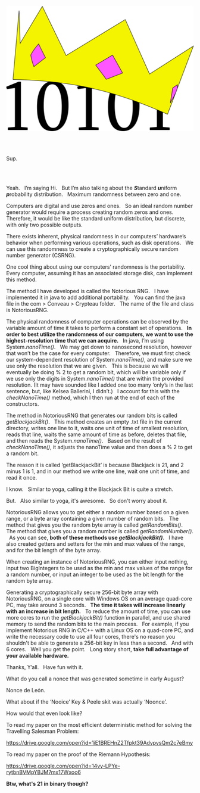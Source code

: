 ![Notorious RNG](https://github.com/Cant-Git-Right/NotoriousRNG/blob/master/logo.png)

<br/>
<br/>

Sup.  

<br/>
<br/>

Yeah. &nbsp; I’m saying Hi.  &nbsp; But I’m also talking about the ***S***tandard 
***u***niform ***p***robability distribution.  &nbsp; Maximum randomness between zero and one.  

Computers are digital and use zeros and ones.  &nbsp; So an ideal random number generator would require a process creating random zeros and ones.  &nbsp; Therefore, it would be like the standard uniform distribution, but discrete, with only two possible outputs.  

There exists inherent, physical randomness in our computers’ hardware’s behavior when performing various operations, such as disk operations.  &nbsp; We can use this randomness to create a cryptographically secure random number generator (CSRNG).  

One cool thing about using our computers’ randomness is the portability.  &nbsp; Every computer, assuming it has an associated storage disk, can implement this method.

The method I have developed is called the Notorious RNG.  &nbsp; I have implemented it in java to add additional portability.  &nbsp; You can find the java file in the com > Conveau > Crypteau folder.  &nbsp; The name of the file and class is NotoriousRNG.

The physical randomness of computer operations can be observed by the variable amount of time it takes to perform a constant set of operations.  &nbsp; **In order to best utilize the randomness of our computers, we want to use the highest-resolution time that we can acquire.**  &nbsp; In java, I’m using System.*nanoTime()*.  &nbsp; We may get down to nanosecond resolution, however that won’t be the case for every computer.  &nbsp; Therefore, we must first check our system-dependent resolution of System.*nanoTime()*, and make sure we use only the resolution that we are given.  &nbsp; This is because we will eventually be doing % 2 to get a random bit, which will be variable only if we use only the digits in System.*nanoTime()* that are within the provided resolution. (It may have sounded like I added one too many ‘only’s in the last sentence, but, like Kelsea Ballerini, I didn’t.)  &nbsp; I account for this with the *checkNanoTime()* method, which I then run at the end of each of the constructors.     

The method in NotoriousRNG that generates our random bits is called *getBlackjackBit()*.  &nbsp; This method creates an empty .txt file in the current directory, writes one line to it, waits one unit of time of smallest resolution, reads that line, waits the same amount of time as before, deletes that file, and then reads the System.*nanoTime()*.  &nbsp; Based on the result of *checkNanoTime()*, it adjusts the nanoTime value and then does a % 2 to get a random bit.  

The reason it is called ‘getBlackjackBit’ is because Blackjack is 21, and 2 minus 1 is 1, and in our method we write one line, wait one unit of time, and read it once.  

I know.  &nbsp; Similar to yoga, calling it the Blackjack Bit is quite a stretch.  

But.  &nbsp; Also similar to yoga, it's awesome.  &nbsp; So don't worry about it.       

NotoriousRNG allows you to get either a random number based on a given range, or a byte array containing a given number of random bits.  &nbsp; The method that gives you the random byte array is called *getRandomBits()*.  &nbsp; The method that gives you a random number is called *getRandomNumber()*.  &nbsp; As you can see, **both of these methods use *getBlackjackBit()***.  &nbsp; I have also created getters and setters for the min and max values of the range, and for the bit length of the byte array. 

When creating an instance of NotoriousRNG, you can either input nothing, input two BigIntegers to be used as the min and max values of the range for a random number, or input an integer to be used as the bit length for the random byte array. 

Generating a cryptographically secure 256-bit byte array with NotoriousRNG, on a single core with Windows OS on an average quad-core PC, may take around 3 seconds.  &nbsp; **The time it takes will increase linearly with an increase in bit length.**  &nbsp; To reduce the amount of time, you can use more cores to run the *getBlackjackBit()* function in parallel, and use shared memory to send the random bits to the main process.  &nbsp; For example, if you implement Notorious RNG in C/C++ with a Linux OS on a quad-core PC, and write the necessary code to use all four cores, there's no reason you shouldn't be able to generate a 256-bit key in less than a second.  &nbsp; And with 6 cores.  &nbsp; Well you get the point.  &nbsp; Long story short, **take full advantage of your available hardware.**

Thanks, Y’all.  &nbsp; Have fun with it.

What do you call a nonce that was generated sometime in early August?

Nonce de Leόn.    

What about if the ‘Nooice’ Key & Peele skit was actually ‘Noonce’.  

How would that even look like?  
  
To read my paper on the most efficient deterministic method for solving the Travelling Salesman Problem:

https://drive.google.com/open?id=1iE1BREHnZ2Tfpkt39AdvpvsQm2c7eBmy 

To read my paper on the proof of the Riemann Hypothesis:  

https://drive.google.com/open?id=14vy-LPYe-rytbnBVMpYBJM7mx17Wxoo6

**Btw, what's 21 in binary though?**

